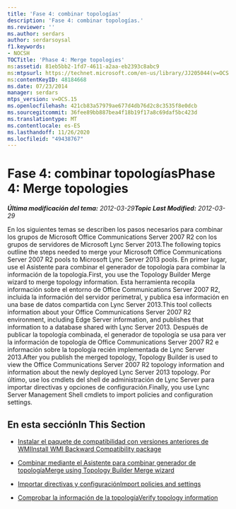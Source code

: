 ```yaml
---
title: 'Fase 4: combinar topologías'
description: 'Fase 4: combinar topologías.'
ms.reviewer: ''
ms.author: serdars
author: serdarsoysal
f1.keywords:
- NOCSH
TOCTitle: 'Phase 4: Merge topologies'
ms:assetid: 81eb5bb2-1fd7-4611-a2aa-eb2393c8abc9
ms:mtpsurl: https://technet.microsoft.com/en-us/library/JJ205044(v=OCS.15)
ms:contentKeyID: 48184668
ms.date: 07/23/2014
manager: serdars
mtps_version: v=OCS.15
ms.openlocfilehash: 421cb83a57979ae677d4db76d2c8c3535f8e0dcb
ms.sourcegitcommit: 36fee89bb887bea4f18b19f17a8c69daf5bc423d
ms.translationtype: MT
ms.contentlocale: es-ES
ms.lasthandoff: 11/26/2020
ms.locfileid: "49438767"
---
```

# <a name="phase-4-merge-topologies"></a><span data-ttu-id="d860a-103">Fase 4: combinar topologías</span><span class="sxs-lookup"><span data-stu-id="d860a-103">Phase 4: Merge topologies</span></span>

<div data-xmlns="http://www.w3.org/1999/xhtml">

<div class="topic" data-xmlns="http://www.w3.org/1999/xhtml" data-msxsl="urn:schemas-microsoft-com:xslt" data-cs="https://msdn.microsoft.com/">

<div data-asp="https://msdn2.microsoft.com/asp">



</div>

<div id="mainSection">

<div id="mainBody"><span data-ttu-id="d860a-104">

<span> </span></span><span class="sxs-lookup"><span data-stu-id="d860a-104">

<span> </span></span></span>

<span data-ttu-id="d860a-105">_**Última modificación del tema:** 2012-03-29_</span><span class="sxs-lookup"><span data-stu-id="d860a-105">_**Topic Last Modified:** 2012-03-29_</span></span>

<span data-ttu-id="d860a-106">En los siguientes temas se describen los pasos necesarios para combinar los grupos de Microsoft Office Communications Server 2007 R2 con los grupos de servidores de Microsoft Lync Server 2013.</span><span class="sxs-lookup"><span data-stu-id="d860a-106">The following topics outline the steps needed to merge your Microsoft Office Communications Server 2007 R2 pools to Microsoft Lync Server 2013 pools.</span></span> <span data-ttu-id="d860a-107">En primer lugar, use el Asistente para combinar el generador de topología para combinar la información de la topología.</span><span class="sxs-lookup"><span data-stu-id="d860a-107">First, you use the Topology Builder Merge wizard to merge topology information.</span></span> <span data-ttu-id="d860a-108">Esta herramienta recopila información sobre el entorno de Office Communications Server 2007 R2, incluida la información del servidor perimetral, y publica esa información en una base de datos compartida con Lync Server 2013.</span><span class="sxs-lookup"><span data-stu-id="d860a-108">This tool collects information about your Office Communications Server 2007 R2 environment, including Edge Server information, and publishes that information to a database shared with Lync Server 2013.</span></span> <span data-ttu-id="d860a-109">Después de publicar la topología combinada, el generador de topología se usa para ver la información de topología de Office Communications Server 2007 R2 e información sobre la topología recién implementada de Lync Server 2013.</span><span class="sxs-lookup"><span data-stu-id="d860a-109">After you publish the merged topology, Topology Builder is used to view the Office Communications Server 2007 R2 topology information and information about the newly deployed Lync Server 2013 topology.</span></span> <span data-ttu-id="d860a-110">Por último, use los cmdlets del shell de administración de Lync Server para importar directivas y opciones de configuración.</span><span class="sxs-lookup"><span data-stu-id="d860a-110">Finally, you use Lync Server Management Shell cmdlets to import policies and configuration settings.</span></span>

<div>

## <a name="in-this-section"></a><span data-ttu-id="d860a-111">En esta sección</span><span class="sxs-lookup"><span data-stu-id="d860a-111">In This Section</span></span>

  - [<span data-ttu-id="d860a-112">Instalar el paquete de compatibilidad con versiones anteriores de WMI</span><span class="sxs-lookup"><span data-stu-id="d860a-112">Install WMI Backward Compatibility package</span></span>](install-wmi-backward-compatibility-package.md)

  - [<span data-ttu-id="d860a-113">Combinar mediante el Asistente para combinar generador de topología</span><span class="sxs-lookup"><span data-stu-id="d860a-113">Merge using Topology Builder Merge wizard</span></span>](merge-using-topology-builder-merge-wizard.md)

  - [<span data-ttu-id="d860a-114">Importar directivas y configuración</span><span class="sxs-lookup"><span data-stu-id="d860a-114">Import policies and settings</span></span>](import-policies-and-settings.md)

  - [<span data-ttu-id="d860a-115">Comprobar la información de la topología</span><span class="sxs-lookup"><span data-stu-id="d860a-115">Verify topology information</span></span>](verify-topology-information.md)

<span data-ttu-id="d860a-116"></div>

</div>

<span> </span>

</div>

</div>

</span><span class="sxs-lookup"><span data-stu-id="d860a-116"></div>

</div>

<span> </span>

</div>

</div>

</span></span></div>

